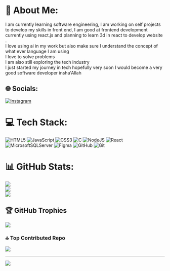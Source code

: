 # 💫 About Me:
I am currently learning software engineering, I am working on self projects to develop my skills in front end, I am good at frontend development currently using react.js and planning to learn 3d in react to develop website .<br>I love using ai in my work but also make sure I understand the concept of what ever language I am using <br>I love to solve problems <br>I am also still exploring the tech industry<br>I just started my journey in tech hopefully very soon I would become a very good software developer insha'Allah <br>


## 🌐 Socials:
[![Instagram](https://img.shields.io/badge/Instagram-%23E4405F.svg?logo=Instagram&logoColor=white)](https://instagram.com/_mudathirmudathir) 

# 💻 Tech Stack:
![HTML5](https://img.shields.io/badge/html5-%23E34F26.svg?style=for-the-badge&logo=html5&logoColor=white) ![JavaScript](https://img.shields.io/badge/javascript-%23323330.svg?style=for-the-badge&logo=javascript&logoColor=%23F7DF1E)  ![CSS3](https://img.shields.io/badge/css3-%231572B6.svg?style=for-the-badge&logo=css3&logoColor=white) ![C](https://img.shields.io/badge/c-%2300599C.svg?style=for-the-badge&logo=c&logoColor=white)  ![NodeJS](https://img.shields.io/badge/node.js-6DA55F?style=for-the-badge&logo=node.js&logoColor=white) ![React](https://img.shields.io/badge/react-%2320232a.svg?style=for-the-badge&logo=react&logoColor=%2361DAFB) ![MicrosoftSQLServer](https://img.shields.io/badge/Microsoft%20SQL%20Server-CC2927?style=for-the-badge&logo=microsoft%20sql%20server&logoColor=white) ![Figma](https://img.shields.io/badge/figma-%23F24E1E.svg?style=for-the-badge&logo=figma&logoColor=white) ![GitHub](https://img.shields.io/badge/github-%23121011.svg?style=for-the-badge&logo=github&logoColor=white) ![Git](https://img.shields.io/badge/git-%23F05033.svg?style=for-the-badge&logo=git&logoColor=white)
# 📊 GitHub Stats:
![](https://github-readme-stats.vercel.app/api?username=Jibex-Banks&theme=dark&hide_border=false&include_all_commits=false&count_private=false)<br/>
![](https://github-readme-streak-stats.herokuapp.com/?user=Jibex-Banks&theme=dark&hide_border=false)<br/>
![](https://github-readme-stats.vercel.app/api/top-langs/?username=Jibex-Banks&theme=dark&hide_border=false&include_all_commits=false&count_private=false&layout=compact)

## 🏆 GitHub Trophies
![](https://github-profile-trophy.vercel.app/?username=Jibex-Banks&theme=radical&no-frame=false&no-bg=true&margin-w=4)

### 🔝 Top Contributed Repo
![](https://github-contributor-stats.vercel.app/api?username=Jibex-Banks&limit=5&theme=dark&combine_all_yearly_contributions=true)

---
[![](https://visitcount.itsvg.in/api?id=Jibex-Banks&icon=0&color=0)](https://visitcount.itsvg.in)

<!-- Proudly created with GPRM ( https://gprm.itsvg.in ) -->
